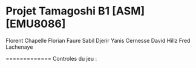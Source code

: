 Projet Tamagoshi  B1   [ASM] [EMU8086]
=============
Florent Chapelle 
Florian Faure 
Sabil Djerir 
Yanis Cernesse 
David Hillz 
Fred Lachenaye 

=============
Controles du jeu :




